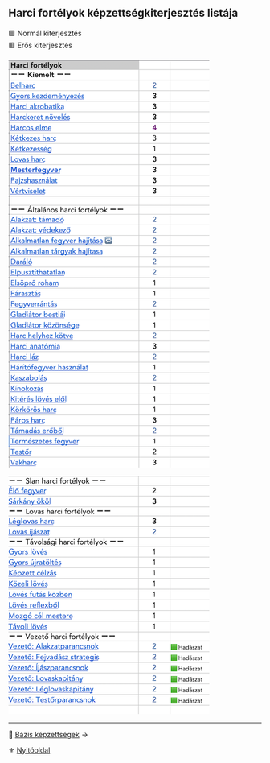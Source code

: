 ## Harci fortélyok képzettségkiterjesztés listája

🟩 Normál kiterjesztés\
🟥 Erős kiterjesztés

![](images/038_harci_fortelyok_kiterjeszteslistaja_1.png)

![](images/038_harci_fortelyok_kiterjeszteslistaja_2.png)

---

🔗 [Bázis képzettségek](030_09_bazis_kepzettsegek.md) →

⚜️ [Nyitóoldal](start.md#3-k%C3%A9pzetts%C3%A9grendszer-)
